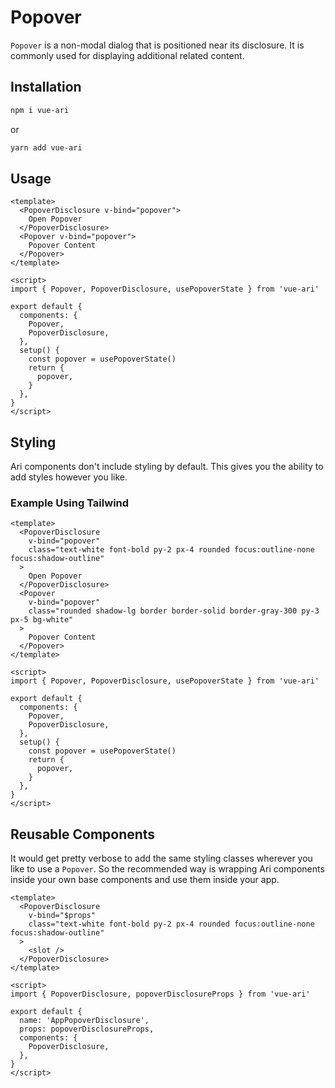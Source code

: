 # Popover

`Popover` is a non-modal dialog that is positioned near its disclosure. It is commonly used for displaying additional related content.

## Installation

```bash
npm i vue-ari
```

or

```bash
yarn add vue-ari
```

## Usage

```vue
<template>
  <PopoverDisclosure v-bind="popover">
    Open Popover
  </PopoverDisclosure>
  <Popover v-bind="popover">
    Popover Content
  </Popover>
</template>

<script>
import { Popover, PopoverDisclosure, usePopoverState } from 'vue-ari'

export default {
  components: {
    Popover,
    PopoverDisclosure,
  },
  setup() {
    const popover = usePopoverState()
    return {
      popover,
    }
  },
}
</script>
```

## Styling

Ari components don't include styling by default. This gives you the ability to add styles however you like.

### Example Using Tailwind

```vue
<template>
  <PopoverDisclosure
    v-bind="popover"
    class="text-white font-bold py-2 px-4 rounded focus:outline-none focus:shadow-outline"
  >
    Open Popover
  </PopoverDisclosure>
  <Popover
    v-bind="popover"
    class="rounded shadow-lg border border-solid border-gray-300 py-3 px-5 bg-white"
  >
    Popover Content
  </Popover>
</template>

<script>
import { Popover, PopoverDisclosure, usePopoverState } from 'vue-ari'

export default {
  components: {
    Popover,
    PopoverDisclosure,
  },
  setup() {
    const popover = usePopoverState()
    return {
      popover,
    }
  },
}
</script>
```

## Reusable Components

It would get pretty verbose to add the same styling classes wherever you like to use a `Popover`. So the recommended way is wrapping Ari components inside your own base components and use them inside your app.

```vue
<template>
  <PopoverDisclosure
    v-bind="$props"
    class="text-white font-bold py-2 px-4 rounded focus:outline-none focus:shadow-outline"
  >
    <slot />
  </PopoverDisclosure>
</template>

<script>
import { PopoverDisclosure, popoverDisclosureProps } from 'vue-ari'

export default {
  name: 'AppPopoverDisclosure',
  props: popoverDisclosureProps,
  components: {
    PopoverDisclosure,
  },
}
</script>
```
